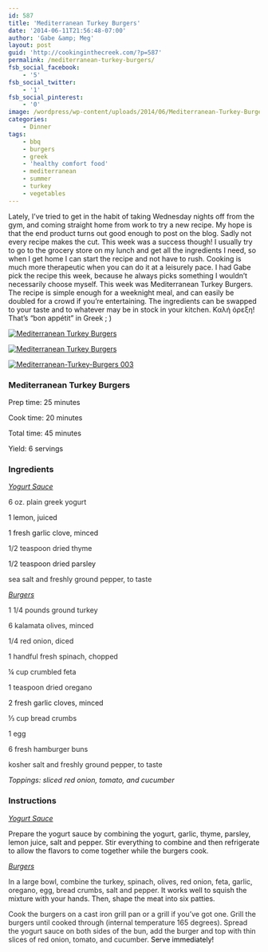 ```yaml
---
id: 587
title: 'Mediterranean Turkey Burgers'
date: '2014-06-11T21:56:48-07:00'
author: 'Gabe &amp; Meg'
layout: post
guid: 'http://cookinginthecreek.com/?p=587'
permalink: /mediterranean-turkey-burgers/
fsb_social_facebook:
    - '5'
fsb_social_twitter:
    - '1'
fsb_social_pinterest:
    - '0'
image: /wordpress/wp-content/uploads/2014/06/Mediterranean-Turkey-Burgers-001.jpg
categories:
    - Dinner
tags:
    - bbq
    - burgers
    - greek
    - 'healthy comfort food'
    - mediterranean
    - summer
    - turkey
    - vegetables
---
```


Lately, I’ve tried to get in the habit of taking Wednesday nights off from the gym, and coming straight home from work to try a new recipe. My hope is that the end product turns out good enough to post on the blog. Sadly not every recipe makes the cut. This week was a success though! I usually try to go to the grocery store on my lunch and get all the ingredients I need, so when I get home I can start the recipe and not have to rush. Cooking is much more therapeutic when you can do it at a leisurely pace. I had Gabe pick the recipe this week, because he always picks something I wouldn’t necessarily choose myself. This week was Mediterranean Turkey Burgers. The recipe is simple enough for a weeknight meal, and can easily be doubled for a crowd if you’re entertaining. The ingredients can be swapped to your taste and to whatever may be in stock in your kitchen. Καλή όρεξη! That’s “bon appétit” in Greek ; )

[![Mediterranean Turkey Burgers](http://cookinginthecreek.com/wordpress/wp-content/uploads/2014/06/Mediterranean-Turkey-Burgers-001-1024x681.jpg)](http://cookinginthecreek.com/wordpress/wp-content/uploads/2014/06/Mediterranean-Turkey-Burgers-001.jpg)

[![Mediterranean Turkey Burgers](http://cookinginthecreek.com/wordpress/wp-content/uploads/2014/06/Mediterranean-Turkey-Burgers-002-681x1024.jpg)](http://cookinginthecreek.com/wordpress/wp-content/uploads/2014/06/Mediterranean-Turkey-Burgers-002.jpg)

[![Mediterranean-Turkey-Burgers 003](http://cookinginthecreek.com/wordpress/wp-content/uploads/2014/06/Mediterranean-Turkey-Burgers-003-1024x681.jpg)](http://cookinginthecreek.com/wordpress/wp-content/uploads/2014/06/Mediterranean-Turkey-Burgers-003.jpg)

### Mediterranean Turkey Burgers

Prep time: 25 minutes

Cook time: 20 minutes

Total time: 45 minutes

Yield: 6 servings


### Ingredients

*<span style="text-decoration: underline;">Yogurt Sauce</span>*

<span style="color: #2a2a2a;">6 oz. plain greek yogurt </span>

1 lemon, juiced

1 fresh garlic clove, minced

<span style="color: #2a2a2a;">1/2 teaspoon dried thyme</span>

1/2 teaspoon dried parsley

<span style="color: #2a2a2a;">sea salt and freshly ground pepper, to taste</span>

*<span style="text-decoration: underline;">Burgers</span>*

<span style="color: #2a2a2a;">1 1/4 pounds ground turkey </span>

<span style="color: #2a2a2a;">6 kalamata olives, minced</span>

<span style="color: #2a2a2a;">1/4 red onion, diced</span>

<span style="color: #2a2a2a;">1 handful fresh spinach, chopped</span>

<span style="color: #2a2a2a;">¼ cup crumbled feta</span>

<span style="color: #2a2a2a;">1 teaspoon dried oregano</span>

2 fresh garlic cloves, minced

<span style="color: #2a2a2a;">⅓ cup bread crumbs </span>

<span style="color: #2a2a2a;">1 egg </span>

<span style="color: #2a2a2a;">6 fresh hamburger buns</span>

<span style="color: #2a2a2a;">kosher salt and freshly ground pepper, to taste</span>

*Toppings: sliced red onion, tomato, and cucumber*


### Instructions

*<span style="text-decoration: underline;">Yogurt Sauce</span>*

Prepare the yogurt sauce by combining the yogurt, garlic, thyme, parsley, lemon juice, salt and pepper. Stir everything to combine and then refrigerate to allow the flavors to come together while the burgers cook.

*<span style="text-decoration: underline;">Burgers</span>*

<span style="color: #2a2a2a;">In a large bowl, combine the turkey, spinach, olives, red onion, feta, garlic, oregano, egg, bread crumbs, salt and pepper. <span style="color: #1c1c1c;">It works well to squish the mixture with your hands. Then, s</span><span style="color: #1c1c1c;">hape the meat into six patties.</span></span>

<span style="color: #2a2a2a;">Cook the burgers on a cast iron grill pan or a grill if you’ve got one. Grill the burgers until cooked through (internal temperature 165 degrees). Spread the yogurt sauce on both sides of the bun, add the burger and top with thin slices of red onion, tomato, and cucumber. </span><span style="color: #000000;">Serve immediately!</span>